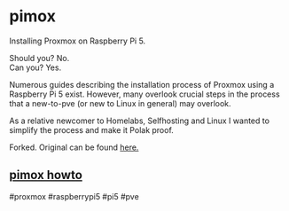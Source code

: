 # pimox
Installing Proxmox on Raspberry Pi 5. 

Should you? No.
<br>
Can you? Yes. 

Numerous guides describing the installation process of Proxmox using a Raspberry Pi 5 exist. However, many overlook crucial steps in the process that a new-to-pve (or new to Linux in general) may overlook. 

As a relative newcomer to Homelabs, Selfhosting and Linux I wanted to simplify the process and make it Polak proof.

Forked. Original can be found [here.](https://gist.github.com/enjikaka/52d62c9c5462748dbe35abe3c7e37f9a)

## [pimox howto](/pimox-howto.md)

#proxmox
#raspberrypi5
#pi5
#pve
